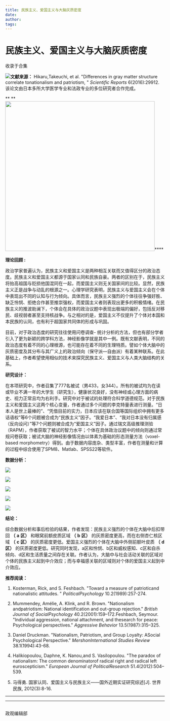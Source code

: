 ```yaml
---
title: 民族主义、爱国主义与大脑灰质密度
date: 
author: 
tags: 
---
```

# 民族主义、爱国主义与大脑灰质密度


收录于合集

**<img src='/images/630/2.png' width='auto' />**文献来源：**** Hikaru,Takeuchi, et
al. "Differences in gray matter structure correlate tonationalism and
patriotism, " _Scientific Reports_ 6(2016):29912.
该论文由日本多所大学医学专业和法政专业的多位研究者合作完成。

 ** ** **<img src='/images/630/3.png' width='472px' />******  

  

 **理论回顾 :**

政治学家普遍认为，民族主义和爱国主义是两种相互关联而又值得区分的政治态度。民族主义和爱国主义都源于国家认同和民族自豪。两者的区别在于，民族主义将抬高祖国与贬损他国混同在一起，而爱国主义则无关国家间的比较。显然，民族主义正是战争与动乱的根源之一。心理学研究表明，民族主义与爱国主义会在个体中表现出不同的认知与行为倾向。具体而言，民族主义强烈的个体往往争强好胜、缺乏怜悯、拒绝合作甚至推崇强权，而爱国主义者则表现出更多的积极情绪。在民族主义的推波助澜下，个体会在具体的政治议题中表现出极端的偏好，包括反对移民、歧视弱者甚至支持核战争。与之相对的是，爱国主义不仅提升了个体对本国和本民族的认同，也有利于超国家共同体的形成与巩固。

目前，对于政治态度的研究往往使用问卷调查-
统计分析的方法，但也有部分学者引入了更为新颖的跨学科方法，神经影像学就是其中一例。既有文献表明，不同的政治态度有着不同的心理根源，也可能存在着不同的生理特质。譬如个体大脑中的灰质密度及其分布与其广义上的政治倾向（保守派—自由派）有着某种联系。在此基础上，作者希望使用相似的技术来探究民族主义、爱国主义与人类大脑结构的关系。

**研究设计：**

在本项研究中，作者召集了777名被试（男433，女344）。所有的被试均为在读或毕业不满一年的大学生（研究生），健康状况良好，没有神经或心理方面的病史、视力正常且均为右利手。研究中对于被试的处理符合科学道德规范。对于民族主义和爱国主义这两个核心变量，作者通过多个问题的李克特量表进行测量。“日本人是世上最棒的”、“凭借目前的实力，日本应该在联合国等国际组织中拥有更多话语权”等6个问题被合成为“民族主义”因子。“我爱日本”、“我对日本没有归属感（反向设问）”等7个问题则被合成为“爱国主义”因子。通过瑞文高级推理测验（RAPM），作者获取了被试的智力水平；个体在具体政治议题中的倾向则通过常规问卷获取；被试大脑的神经影像情况由以体素为基础的形态测量方法（voxel-
based morphometry）得到。由于数据内容庞杂、类型丰富，作者在测量和计算的过程中综合使用了SPM8、Matlab、SPSS22等软件。

**数据分析：**

![](/images/630/4.png)

![](/images/630/5.png)

![](/images/630/6.png)

![](/images/630/7.png)

![](/images/630/8.png)

 **结论：**

综合数据分析和事后检验的结果，作者发现：民族主义强烈的个体在大脑中后扣带回 **（** **a** **区）** 和眼窝前额皮质区域 **（** **b**
**区）** 的灰质密度更高，而在右侧杏仁核区域 **（** **c** **区）** 的灰质密度更低。爱国主义强烈的个体在大脑中外侧前额叶皮质 **（**
**d** **区）**
的灰质密度更低。研究同时发现，a区和怜悯、b区和威权感知、c区和自杀倾向、d区和生活质量之间存在关联。作者认为，大脑中与社会活动关联的区域对个体的民族主义起到中介效应；而与幸福感关联的区域则对个体的爱国主义起到中介效应。

**推荐阅读：**

  1. Kosterman, Rick, and S. Feshbach. "Toward a measure of patrioticand nationalistic attitudes. " _PoliticalPsychology_ 10.2(1989):257-274.

  2. Mummendey, Amélie, A. Klink, and R. Brown. "Nationalism andpatriotism: National identification and out-group rejection." _British Journal of SocialPsychology_ 40.2(2001):159–172.Feshbach, Seymour. "Individual aggression, national attachment, and thesearch for peace: Psychological perspectives." _Aggressive Behavior_ 13.5(1987):315–325.

  3. Daniel Druckman. "Nationalism, Patriotism, and Group Loyalty: ASocial Psychological Perspective." _MershonInternational Studies Review_ 38.1(1994):43-68.

  4. Halikiopoulou, Daphne, K. Nanou,and S. Vasilopoulou. "The paradox of nationalism: The common denominatorof radical right and radical left euroscepticism." _European Journal of PoliticalResearch_ 51.4(2012):504–539.

  5. 马得勇. 国家认同、爱国主义与民族主义——国外近期实证研究综述[J]. 世界民族, 2012(3):8-16.

  

******  
******  

![]()

政观编辑部

